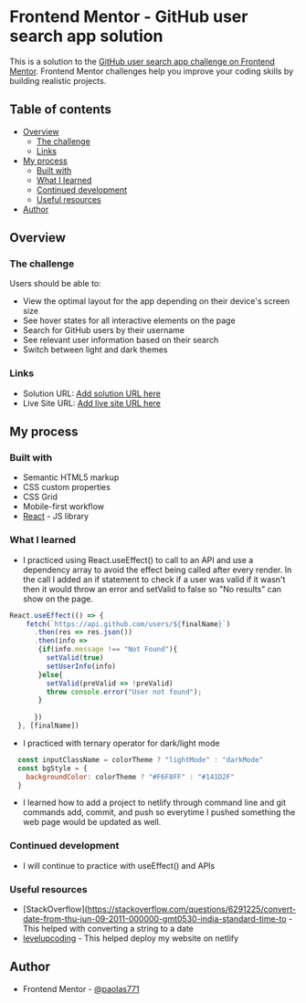 # Frontend Mentor - GitHub user search app solution

This is a solution to the [GitHub user search app challenge on Frontend Mentor](https://www.frontendmentor.io/challenges/github-user-search-app-Q09YOgaH6). Frontend Mentor challenges help you improve your coding skills by building realistic projects. 

## Table of contents

- [Overview](#overview)
  - [The challenge](#the-challenge)
  - [Links](#links)
- [My process](#my-process)
  - [Built with](#built-with)
  - [What I learned](#what-i-learned)
  - [Continued development](#continued-development)
  - [Useful resources](#useful-resources)
- [Author](#author)



## Overview

### The challenge

Users should be able to:

- View the optimal layout for the app depending on their device's screen size
- See hover states for all interactive elements on the page
- Search for GitHub users by their username
- See relevant user information based on their search
- Switch between light and dark themes



### Links

- Solution URL: [Add solution URL here](https://your-solution-url.com)
- Live Site URL: [Add live site URL here](https://your-live-site-url.com)

## My process

### Built with

- Semantic HTML5 markup
- CSS custom properties
- CSS Grid
- Mobile-first workflow
- [React](https://reactjs.org/) - JS library

### What I learned

- I practiced using React.useEffect() to call to an API and use a dependency array to avoid the effect being called after every render. In the call I added an if statement to check if a user was valid if it wasn't then it would throw an error and setValid to false so "No results" can show on the page.

```js
React.useEffect(() => {  
    fetch(`https://api.github.com/users/${finalName}`)
      .then(res => res.json())
      .then(info => 
       {if(info.message !== "Not Found"){
         setValid(true)
         setUserInfo(info)
       }else{
         setValid(preValid => !preValid)
         throw console.error("User not found");
       }
         
      })
  }, [finalName])
```
- I practiced with ternary operator for dark/light mode 
```js
  const inputClassName = colorTheme ? "lightMode" : "darkMode"
  const bgStyle = {
    backgroundColor: colorTheme ? "#F6F8FF" : "#141D2F"
  } 
```
- I learned how to add a project to netlify through command line and git commands add, commit, and push so everytime I pushed something the web page would be updated as well. 

### Continued development

- I will continue to practice with useEffect() and APIs 

### Useful resources

- [StackOverflow](https://stackoverflow.com/questions/6291225/convert-date-from-thu-jun-09-2011-000000-gmt0530-india-standard-time-to - This helped with converting a string to a date
- [levelupcoding](https://levelup.gitconnected.com/how-to-deploy-a-react-app-with-netlify-set-up-continuous-deployment-via-github-53859dcdaf40) - This helped deploy my website on netlify



## Author

- Frontend Mentor - [@paolas771](https://www.frontendmentor.io/profile/paolas771)




